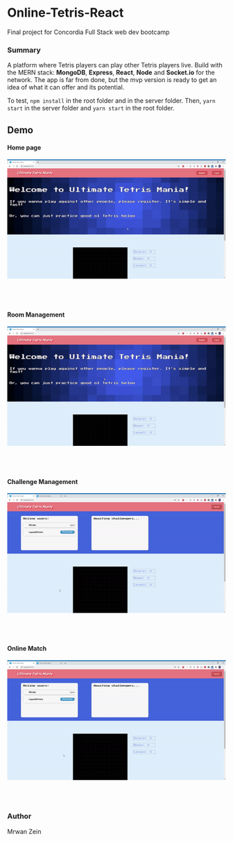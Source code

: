﻿# Online-Tetris-React
Final project for Concordia Full Stack web dev bootcamp
 
### Summary

  A platform where Tetris players can play other Tetris players live. Build with the MERN stack: **MongoDB**, **Express**, **React**, **Node** and **Socket.io** for the network.
  The app is far from done, but the mvp version is ready to get an idea of what it can offer and its potential.
  
  To test, `npm install` in the root folder and in the server folder. Then, `yarn start` in the server folder and `yarn start` in the root folder.

## Demo


#### Home page

![Home page](/TetrisPractice.gif)
<br/>
<br/>
<br/>
<br/>

#### Room Management

![Room Management](/RoomManagement.gif)
<br/>
<br/>
<br/>
<br/>

#### Challenge Management

![Challenge Management](/ChallengeManagement.gif)
<br/>
<br/>
<br/>
<br/>

#### Online Match

![Online Match](/OnlineDemo.gif)

<br/>
<br/>

### Author

Mrwan Zein
